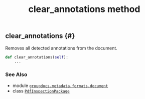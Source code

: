﻿---
title: clear_annotations method
second_title: GroupDocs.Metadata for Python via .NET API References
description: 
type: docs
url: /python-net/groupdocs.metadata.formats.document/pdfinspectionpackage/clear_annotations/
is_root: false
weight: 30
---

## clear_annotations {#}

Removes all detected annotations from the document.



```python
def clear_annotations(self):
    ...
```





### See Also
* module [`groupdocs.metadata.formats.document`](../../)
* class [`PdfInspectionPackage`](/metadata/python-net/groupdocs.metadata.formats.document/pdfinspectionpackage)
